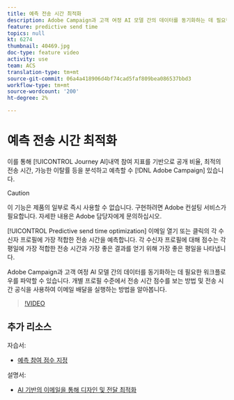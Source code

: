 ```yaml
---
title: 예측 전송 시간 최적화
description: Adobe Campaign과 고객 여정 AI 모델 간의 데이터를 동기화하는 데 필요한 워크플로우를 파악할 수 있습니다. 개별 프로필 수준에서 전송 시간 점수를 보는 방법 및 전송 시간 공식을 사용하여 이메일 배달을 실행하는 방법을 알아봅니다.
feature: predictive send time
topics: null
kt: 6274
thumbnail: 40469.jpg
doc-type: feature video
activity: use
team: ACS
translation-type: tm+mt
source-git-commit: 06a4a418906d4bf74cad5faf809bea086537bbd3
workflow-type: tm+mt
source-wordcount: '200'
ht-degree: 2%

---
```



# 예측 전송 시간 최적화

이를 통해 [!UICONTROL Journey AI]내역 참여 지표를 기반으로 공개 비율, 최적의 전송 시간, 가능한 이탈률 등을 분석하고 예측할 수 [!DNL Adobe Campaign] 있습니다.

>[!CAUTION]
>이 기능은 제품의 일부로 즉시 사용할 수 없습니다. 구현하려면 Adobe 컨설팅 서비스가 필요합니다. 자세한 내용은 Adobe 담당자에게 문의하십시오.

[!UICONTROL Predictive send time optimization] 이메일 열기 또는 클릭의 각 수신자 프로필에 가장 적합한 전송 시간을 예측합니다. 각 수신자 프로필에 대해 점수는 각 평일에 가장 적합한 전송 시간과 가장 좋은 결과를 얻기 위해 가장 좋은 평일을 나타냅니다.

Adobe Campaign과 고객 여정 AI 모델 간의 데이터를 동기화하는 데 필요한 워크플로우를 파악할 수 있습니다. 개별 프로필 수준에서 전송 시간 점수를 보는 방법 및 전송 시간 공식을 사용하여 이메일 배달을 실행하는 방법을 알아봅니다.

>[!VIDEO](https://video.tv.adobe.com/v/40469?quality=12)

## 추가 리소스

자습서:

* [예측 참여 점수 지정](predictive-engagement-scoring.md)

설명서:

* [AI 기반의 이메일을 통해 디자인 및 전달 최적화](https://docs.adobe.com/help/en/campaign-standard/using/testing-and-sending/preparing-and-testing-messages/predictive.html)
